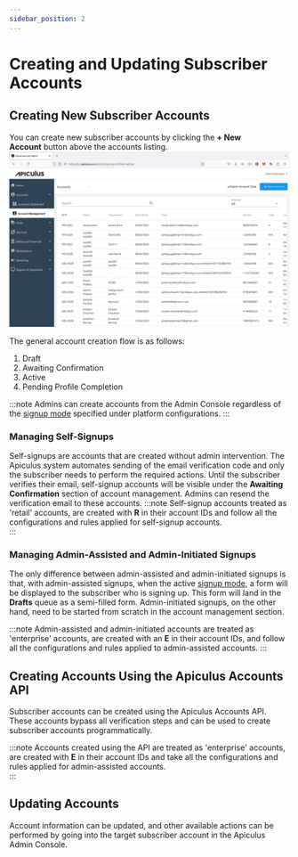 ```yaml
---
sidebar_position: 2
---
```

# Creating and Updating Subscriber Accounts

## Creating New Subscriber Accounts

You can create new subscriber accounts by clicking the **+ New Account** button above the accounts listing.![Account Management Overview](img/AccountManagementOverview.png)

The general account creation flow is as follows: 

1. Draft
2. Awaiting Confirmation
3. Active 
4. Pending Profile Completion

:::note
Admins can create accounts from the Admin Console regardless of the [signup mode](/docs/GettingStarted/SignupConfigurations/SignupSettings) specified under platform configurations.
:::

### Managing Self-Signups

Self-signups are accounts that are created without admin intervention. The Apiculus system automates sending of the email verification code and only the subscriber needs to perform the required actions. Until the subscriber verifies their email, self-signup accounts will be visible under the **Awaiting Confirmation** section of account management. Admins can resend the verification email to these accounts.
:::note
Self-signup accounts treated as 'retail' accounts, are created with **R** in their account IDs and follow all the configurations and rules applied for self-signup accounts.  
:::

### Managing Admin-Assisted and Admin-Initiated Signups

The only difference between admin-assisted and admin-initiated signups is that, with admin-assisted signups, when the active [signup mode](/docs/GettingStarted/SignupConfigurations/SignupSettings), a form will be displayed to the subscriber who is signing up. This form will land in the **Drafts** queue as a semi-filled form. Admin-initiated signups, on the other hand, need to be started from scratch in the account management section.

:::note
Admin-assisted and admin-initiated accounts are treated as 'enterprise' accounts, are created with an **E** in their account IDs, and follow all the configurations and rules applied to admin-assisted accounts.
:::

## Creating Accounts Using the Apiculus Accounts API

Subscriber accounts can be created using the Apiculus Accounts API. These accounts bypass all verification steps and can be used to create subscriber accounts programmatically.

:::note
Accounts created using the API are treated as 'enterprise' accounts, are created with **E** in their account IDs and take all the configurations and rules applied for admin-assisted accounts.  
:::
## Updating Accounts

Account information can be updated, and other available actions can be performed by going into the target subscriber account in the Apiculus Admin Console.





